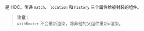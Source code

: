 是 HOC。传递 `match`、 `location` 和 `history` 三个属性给被封装的组件。  

>**注意：**  
>`withRouter` 不会重新渲染，除非他的父组件重新u渲染。  
